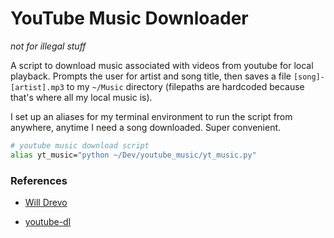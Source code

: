 # YouTube Music Downloader

_not for illegal stuff_

A script to download music associated with videos from youtube for local playback. Prompts the user for artist and song title, then saves a file `[song]-[artist].mp3` to my `~/Music` directory (filepaths are hardcoded because that's where all my local music is).

I set up an aliases for my terminal environment to run the script from anywhere, anytime I need a song downloaded. Super convenient.

```bash
# youtube music download script
alias yt_music="python ~/Dev/youtube_music/yt_music.py"
```

### References

* [Will Drevo](https://willdrevo.com/downloading-youtube-and-soundcloud-audio-with-python-and-pandas)

* [youtube-dl](https://ytdl-org.github.io/youtube-dl/index.html)


